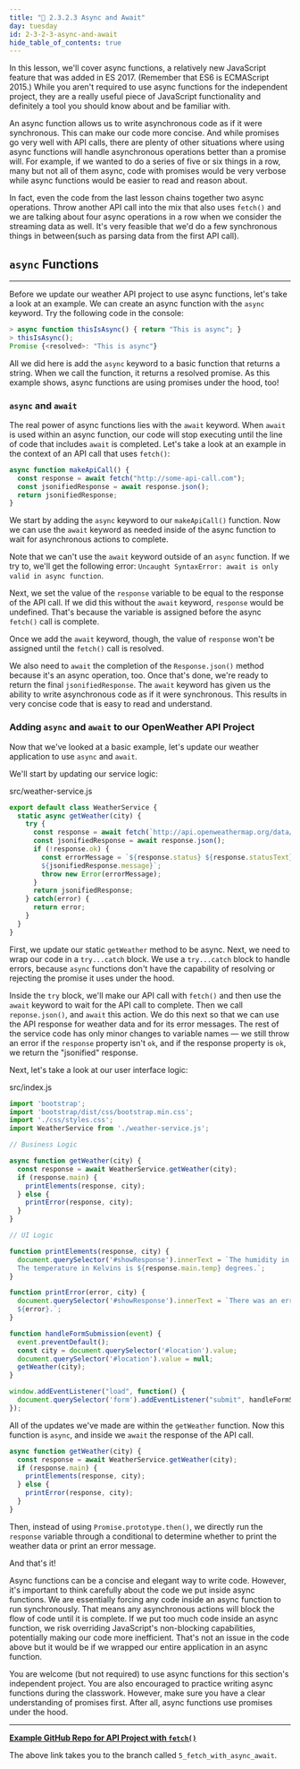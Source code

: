 ```yaml
---
title: "📓 2.3.2.3 Async and Await"
day: tuesday
id: 2-3-2-3-async-and-await
hide_table_of_contents: true
---
```


In this lesson, we'll cover async functions, a relatively new JavaScript feature that was added in ES 2017. (Remember that ES6 is ECMAScript 2015.) While you aren't required to use async functions for the independent project, they are a really useful piece of JavaScript functionality and definitely a tool you should know about and be familiar with.

An async function allows us to write asynchronous code as if it were synchronous. This can make our code more concise. And while promises go very well with API calls, there are plenty of other situations where using async functions will handle asynchronous operations better than a promise will. For example, if we wanted to do a series of five or six things in a row, many but not all of them async, code with promises would be very verbose while async functions would be easier to read and reason about.

In fact, even the code from the last lesson chains together two async operations. Throw another API call into the mix that also uses `fetch()` and we are talking about four async operations in a row when we consider the streaming data as well. It's very feasible that we'd do a few synchronous things in between(such as parsing data from the first API call).

## `async` Functions
---

Before we update our weather API project to use async functions, let's take a look at an example. We can create an async function with the `async` keyword. Try the following code in the console:

```js
> async function thisIsAsync() { return "This is async"; }
> thisIsAsync();
Promise {<resolved>: "This is async"}
```

All we did here is add the `async` keyword to a basic function that returns a string. When we call the function, it returns a resolved promise. As this example shows, async functions are using promises under the hood, too!

### `async` and `await`

The real power of async functions lies with the `await` keyword. When `await` is used within an async function, our code will stop executing until the line of code that includes `await` is completed. Let's take a look at an example in the context of an API call that uses `fetch()`:

```js
async function makeApiCall() {
  const response = await fetch("http://some-api-call.com");
  const jsonifiedResponse = await response.json();
  return jsonifiedResponse;
}
```

We start by adding the `async` keyword to our `makeApiCall()` function. Now we can use the `await` keyword as needed inside of the async function to wait for asynchronous actions to complete. 

Note that we can't use the `await` keyword outside of an `async` function. If we try to, we'll get the following error: `Uncaught SyntaxError: await is only valid in async function`.

Next, we set the value of the `response` variable to be equal to the response of the API call. If we did this without the `await` keyword, `response` would be undefined. That's because the variable is assigned before the async `fetch()` call is complete. 

Once we add the `await` keyword, though, the value of `response` won't be assigned until the `fetch()` call is resolved.

We also need to `await` the completion of the `Response.json()` method because it's an async operation, too. Once that's done, we're ready to return the final `jsonifiedResponse`. The `await` keyword has given us the ability to write asynchronous code as if it were synchronous. This results in very concise code that is easy to read and understand.

### Adding `async` and `await` to our OpenWeather API Project

Now that we've looked at a basic example, let's update our weather application to use `async` and `await`.

We'll start by updating our service logic:

<div class="filename">src/weather-service.js</div>

```js
export default class WeatherService {  
  static async getWeather(city) {
    try {
      const response = await fetch(`http://api.openweathermap.org/data/2.5/weather?q=${city}&appid=${process.env.API_KEY}`);
      const jsonifiedResponse = await response.json();
      if (!response.ok) {
        const errorMessage = `${response.status} ${response.statusText}
        ${jsonifiedResponse.message}`;
        throw new Error(errorMessage);
      }
      return jsonifiedResponse;
    } catch(error) {
      return error;
    }
  }
}
```

First, we update our static `getWeather` method to be async. Next, we need to wrap our code in a `try...catch` block. We use a `try...catch` block to handle errors, because `async` functions don't have the capability of resolving or rejecting the promise it uses under the hood. 

Inside the `try` block, we'll make our API call with `fetch()` and then use the `await` keyword to wait for the API call to complete. Then we call `reponse.json()`, and `await` this action. We do this next so that we can use the API response for weather data and for its error messages. The rest of the service code has only minor changes to variable names — we still throw an error if the `response` property isn't `ok`, and if the response property is `ok`, we return the "jsonified" response.

Next, let's take a look at our user interface logic:

<div class="filename">src/index.js</div>

```js
import 'bootstrap';
import 'bootstrap/dist/css/bootstrap.min.css';
import './css/styles.css';
import WeatherService from './weather-service.js';

// Business Logic

async function getWeather(city) {
  const response = await WeatherService.getWeather(city);
  if (response.main) {
    printElements(response, city);
  } else {
    printError(response, city);
  }
}

// UI Logic

function printElements(response, city) {
  document.querySelector('#showResponse').innerText = `The humidity in ${city} is ${response.main.humidity}%.
  The temperature in Kelvins is ${response.main.temp} degrees.`;
}

function printError(error, city) {
  document.querySelector('#showResponse').innerText = `There was an error accessing the weather data for ${city}: 
  ${error}.`;
}

function handleFormSubmission(event) {
  event.preventDefault();
  const city = document.querySelector('#location').value;
  document.querySelector('#location').value = null;
  getWeather(city);
}

window.addEventListener("load", function() {
  document.querySelector('form').addEventListener("submit", handleFormSubmission);
});
```

All of the updates we've made are within the `getWeather` function. Now this function is `async`, and inside we `await` the response of the API call.

```js
async function getWeather(city) {
  const response = await WeatherService.getWeather(city);
  if (response.main) {
    printElements(response, city);
  } else {
    printError(response, city);
  }
}
```

Then, instead of using `Promise.prototype.then()`, we directly run the `response` variable through a conditional to determine whether to print the weather data or print an error message.

And that's it!

Async functions can be a concise and elegant way to write code. However, it's important to think carefully about the code we put inside async functions. We are essentially forcing any code inside an async function to run synchronously. That means any asynchronous actions will block the flow of code until it is complete. If we put too much code inside an async function, we risk overriding JavaScript's non-blocking capabilities, potentially making our code more inefficient. That's not an issue in the code above but it would be if we wrapped our entire application in an async function.

You are welcome (but not required) to use async functions for this section's independent project. You are also encouraged to practice writing async functions during the classwork. However, make sure you have a clear understanding of promises first. After all, async functions use promises under the hood. 

---
**[<i class="glyphicon glyphicon-folder-open"></i>  Example GitHub Repo for API Project with `fetch()`](https://github.com/epicodus-lessons/section-6-js-api-call-with-webpack/tree/5_fetch_with_async_await)**

The above link takes you to the branch called `5_fetch_with_async_await`.

